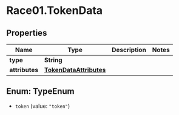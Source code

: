 # Race01.TokenData

## Properties

Name | Type | Description | Notes
------------ | ------------- | ------------- | -------------
**type** | **String** |  | 
**attributes** | [**TokenDataAttributes**](TokenDataAttributes.md) |  | 



## Enum: TypeEnum


* `token` (value: `"token"`)




